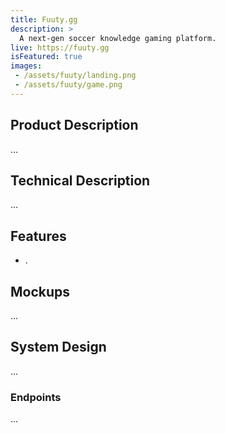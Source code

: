 ```yaml
---
title: Fuuty.gg
description: >
  A next-gen soccer knowledge gaming platform.
live: https://fuuty.gg
isFeatured: true
images:
 - /assets/fuuty/landing.png
 - /assets/fuuty/game.png
---
```


## Product Description
...
## Technical Description
...
## Features
- .
## Mockups
...
## System Design
...
### Endpoints
...
